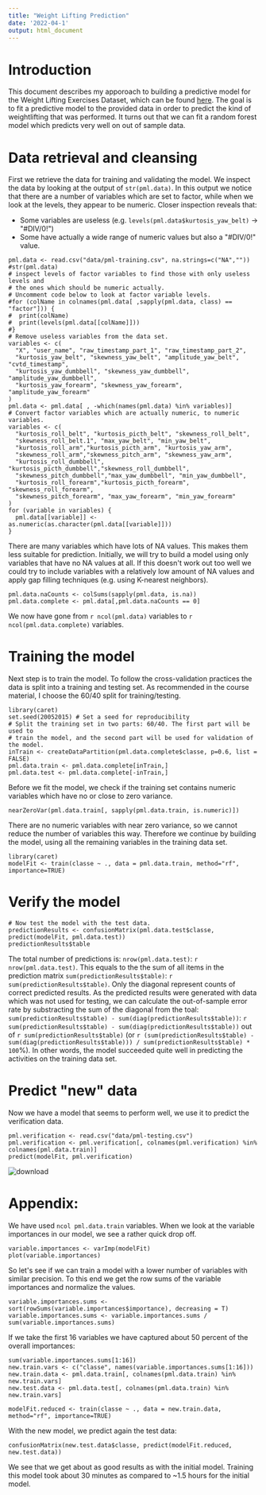 ```yaml
---
title: "Weight Lifting Prediction"
date: '2022-04-1'
output: html_document
---
```


# Introduction

This document describes my apporoach to building a predictive model for the Weight Lifting Exercises Dataset, which can be found [here](http://groupware.les.inf.puc-rio.br/har).
The goal is to fit a predictive model to the provided data in order to predict the kind of weightlifting that was performed.
It turns out that we can fit a random forest model which predicts very well on out of sample data.

# Data retrieval and cleansing

First we retrieve the data for training and validating the model. 
We inspect the data by looking at the output of `str(pml.data)`.
In this output we notice that there are a number of variables which are set to factor, while when we look at the levels, they appear to be numeric.
Closer inspection reveals that:

* Some variables are useless (e.g. `levels(pml.data$kurtosis_yaw_belt)` -> "#DIV/0!")
* Some have actually a wide range of numeric values but also a "#DIV/0!" value.

```{r warning=FALSE, cache=TRUE}
pml.data <- read.csv("data/pml-training.csv", na.strings=c("NA",""))
#str(pml.data)
# inspect levels of factor variables to find those with only useless levels and
# the ones which should be numeric actually.
# Uncomment code below to look at factor variable levels.
#for (colName in colnames(pml.data[ ,sapply(pml.data, class) == "factor"])) {
#  print(colName)
#  print(levels(pml.data[[colName]]))
#}
# Remove useless variables from the data set.
variables <- c(
  "X", "user_name", "raw_timestamp_part_1", "raw_timestamp_part_2",
  "kurtosis_yaw_belt", "skewness_yaw_belt", "amplitude_yaw_belt", "cvtd_timestamp",
  "kurtosis_yaw_dumbbell", "skewness_yaw_dumbbell", "amplitude_yaw_dumbbell",
  "kurtosis_yaw_forearm", "skewness_yaw_forearm", "amplitude_yaw_forearm"
)
pml.data <- pml.data[ , -which(names(pml.data) %in% variables)]
# Convert factor variables which are actually numeric, to numeric variables.
variables <- c(
  "kurtosis_roll_belt", "kurtosis_picth_belt", "skewness_roll_belt",
  "skewness_roll_belt.1", "max_yaw_belt", "min_yaw_belt",
  "kurtosis_roll_arm","kurtosis_picth_arm", "kurtosis_yaw_arm",
  "skewness_roll_arm","skewness_pitch_arm", "skewness_yaw_arm",
  "kurtosis_roll_dumbbell", "kurtosis_picth_dumbbell","skewness_roll_dumbbell",
  "skewness_pitch_dumbbell","max_yaw_dumbbell", "min_yaw_dumbbell",
  "kurtosis_roll_forearm","kurtosis_picth_forearm", "skewness_roll_forearm",
  "skewness_pitch_forearm", "max_yaw_forearm", "min_yaw_forearm"
)
for (variable in variables) {
  pml.data[[variable]] <- as.numeric(as.character(pml.data[[variable]]))
}
```

There are many variables which have lots of NA values.
This makes them less suitable for prediction.
Initially, we will try to build a model using only variables that have no NA values at all.
If this doesn't work out too well we could try to include variables with a relatively low amount of NA values and apply gap filling techniques (e.g. using K-nearest neighbors).

```{r cache=TRUE}
pml.data.naCounts <- colSums(sapply(pml.data, is.na))
pml.data.complete <- pml.data[,pml.data.naCounts == 0]
```

We now have gone from `r ncol(pml.data)` variables to `r ncol(pml.data.complete)` variables.

# Training the model

Next step is to train the model.
To follow the cross-validation practices the data is split into a training and testing set.
As recommended in the course material, I choose the 60/40 split for training/testing.

```{r cache=TRUE}
library(caret)
set.seed(20052015) # Set a seed for reproducibility
# Split the training set in two parts: 60/40. The first part will be used to
# train the model, and the second part will be used for validation of the model.
inTrain <- createDataPartition(pml.data.complete$classe, p=0.6, list = FALSE)
pml.data.train <- pml.data.complete[inTrain,]
pml.data.test <- pml.data.complete[-inTrain,]
```

Before we fit the model, we check if the training set contains numeric variables which have no or close to zero variance.

```{r cache=TRUE}
nearZeroVar(pml.data.train[, sapply(pml.data.train, is.numeric)])
```

There are no numeric variables with near zero variance, so we cannot reduce the number of variables this way.
Therefore we continue by building the model, using all the remaining variables in the training data set.

```{r cache=TRUE}
library(caret)
modelFit <- train(classe ~ ., data = pml.data.train, method="rf", importance=TRUE)
```

# Verify the model

```{r cache=TRUE}
# Now test the model with the test data.
predictionResults <- confusionMatrix(pml.data.test$classe, predict(modelFit, pml.data.test))
predictionResults$table
```

The total number of predictions is: `nrow(pml.data.test)`: `r nrow(pml.data.test)`.
This equals to the the sum of all items in the prediction matrix `sum(predictionResults$table)`: `r sum(predictionResults$table)`.
Only the diagonal represent counts of correct predicted results.
As the predicted results were generated with data which was not used for testing, we can calculate the out-of-sample error rate by substracting the sum of the diagonal from the toal: `sum(predictionResults$table) - sum(diag(predictionResults$table))`: `r sum(predictionResults$table) - sum(diag(predictionResults$table))` out of `r sum(predictionResults$table)` (or `r (sum(predictionResults$table) - sum(diag(predictionResults$table))) / sum(predictionResults$table) * 100`%).
In other words, the model succeeded quite well in predicting the activities on the training data set.


# Predict "new" data

Now we have a model that seems to perform well, we use it to predict the verification data.

```{r cache=TRUE}
pml.verification <- read.csv("data/pml-testing.csv")
pml.verification <- pml.verification[, colnames(pml.verification) %in% colnames(pml.data.train)]
predict(modelFit, pml.verification)
```
![download](https://user-images.githubusercontent.com/102541316/161299431-cae18d62-3732-4529-b9c3-2193c6649772.png)

# Appendix: 

We have used `ncol pml.data.train` variables.
When we look at the variable importances in our model, we see a rather quick drop off.

```{r cache=TRUE}
variable.importances <- varImp(modelFit)
plot(variable.importances)
```

So let's see if we can train a model with a lower number of variables with similar precision.
To this end we get the row sums of the variable importances and normalize the values.

```{r cache=TRUE}
variable.importances.sums <- sort(rowSums(variable.importances$importance), decreasing = T)
variable.importances.sums <- variable.importances.sums / sum(variable.importances.sums)
```
If we take the first 16 variables we have captured about 50 percent of the overall importances:

```{r cache=TRUE}
sum(variable.importances.sums[1:16])
new.train.vars <- c("classe", names(variable.importances.sums[1:16]))
new.train.data <- pml.data.train[, colnames(pml.data.train) %in% new.train.vars]
new.test.data <- pml.data.test[, colnames(pml.data.train) %in% new.train.vars]
```

```{r cache=TRUE}
modelFit.reduced <- train(classe ~ ., data = new.train.data, method="rf", importance=TRUE)
```

With the new model, we predict again the test data:

```{r cache=TRUE}
confusionMatrix(new.test.data$classe, predict(modelFit.reduced, new.test.data))
```
We see that we get about as good results as with the initial model.
Training this model took about 30 minutes as compared to ~1.5 hours for the initial model.
